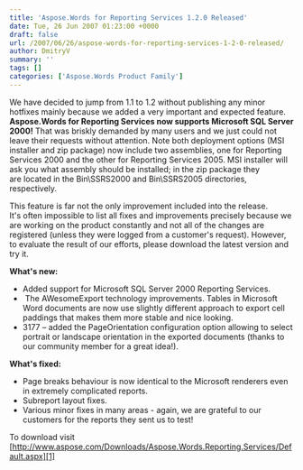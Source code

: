 ```yaml
---
title: 'Aspose.Words for Reporting Services 1.2.0 Released'
date: Tue, 26 Jun 2007 01:23:00 +0000
draft: false
url: /2007/06/26/aspose-words-for-reporting-services-1-2-0-released/
author: DmitryV
summary: ''
tags: []
categories: ['Aspose.Words Product Family']
---
```


We have decided to jump from 1.1 to 1.2 without publishing any minor hotfixes mainly because we added a very important and expected feature. **Aspose.Words for Reporting Services now supports Microsoft SQL Server 2000!** That was briskly demanded by many users and we just could not leave their requests without attention. Note both deployment options (MSI installer and zip package) now include two assemblies, one for Reporting Services 2000 and the other for Reporting Services 2005. MSI installer will ask you what assembly should be installed; in the zip package they are located in the Bin\\SSRS2000 and Bin\\SSRS2005 directories, respectively.

This feature is far not the only improvement included into the release. It's often impossible to list all fixes and improvements precisely because we are working on the product constantly and not all of the changes are registered (unless they were logged from a customer's request). However, to evaluate the result of our efforts, please download the latest version and try it.

**What's new:**

*   Added support for Microsoft SQL Server 2000 Reporting Services.
*    The AWesomeExport technology improvements. Tables in Microsoft Word documents are now use slightly different approach to export cell paddings that makes them more stable and nice looking.
*   3177 – added the PageOrientation configuration option allowing to select portrait or landscape orientation in the exported documents (thanks to our community member for a great idea!).

**What's fixed:**

*   Page breaks behaviour is now identical to the Microsoft renderers even in extremely complicated reports.
*   Subreport layout fixes.
*   Various minor fixes in many areas - again, we are grateful to our customers for the reports they sent us to test!

To download visit [http://www.aspose.com/Downloads/Aspose.Words.Reporting.Services/Default.aspx][1]




[1]: https://docs.aspose.com/display/diagramjava/How+to+Convert+a+Visio+Diagram




